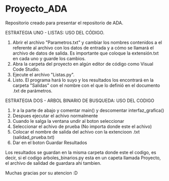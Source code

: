 # Proyecto_ADA
Repositorio creado para presentar el repositorio de ADA.

ESTRATEGIA UNO - LISTAS: USO DEL CÓDIGO.

1) Abrir el archivo "Parametros.txt" y cambiar los nombres contenidos a el referente al archivo con los datos de entrada y a cómo se llamará el archivo de datos de salida. Es importante que coloque la extensión.txt    en cada uno y guarde los cambios.
2) Abra la carpeta del proyecto en algún editor de código como Visual Code Studio.
3) Ejecute el archivo "Listas.py".
4) Listo. El programa hará lo suyo y los resultados los encontrará en la carpeta "Salidas" con el nombre con el que lo definió en el documento .txt de parámetros.

ESTRATEGIA DOS - ARBOL BINARIO DE BUSQUEDA: USO DEL CODIGO

1) Ir a la parte de abajo y comentar main() y descomentar interfaz_grafica()
2) Despues ejecutar el achivo normalmente
3) Cuando le salga la ventana undir al boton seleccionar
4) Seleccionar el achivo de prueba (No importa donde este el achivo)
5) Colocar el nombre de salida del achivo con la extencioon .txt (salidad_prueba.txt)
6) Dar en el boton Guardar Resultados
   
Los resultados se guardan en la misma carpeta donde este el codigo, es decir, si el codigo arboles_binarios.py esta en un capeta llamada Proyecto, el archivo de salidad de guardara ahi tambien.

Muchas gracias por su atencion :D
